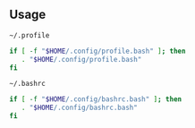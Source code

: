 ## Usage

`~/.profile`

```bash
if [ -f "$HOME/.config/profile.bash" ]; then
   . "$HOME/.config/profile.bash"
fi
```

`~/.bashrc`

```bash
if [ -f "$HOME/.config/bashrc.bash" ]; then
   . "$HOME/.config/bashrc.bash"
fi
```
